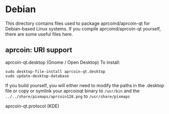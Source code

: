 
Debian
====================
This directory contains files used to package aprcoind/aprcoin-qt
for Debian-based Linux systems. If you compile aprcoind/aprcoin-qt yourself, there are some useful files here.

## aprcoin: URI support ##


aprcoin-qt.desktop  (Gnome / Open Desktop)
To install:

	sudo desktop-file-install aprcoin-qt.desktop
	sudo update-desktop-database

If you build yourself, you will either need to modify the paths in
the .desktop file or copy or symlink your aprcoinqt binary to `/usr/bin`
and the `../../share/pixmaps/aprcoin128.png` to `/usr/share/pixmaps`

aprcoin-qt.protocol (KDE)

